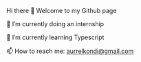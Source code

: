 Hi there 👋 Welcome to my Github page

🔭 I’m currently doing an internship

🌱 I’m currently learning Typescript

📫 How to reach me: aurrelkondi@gmail.com
